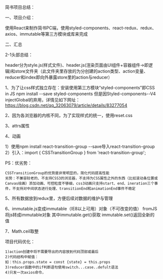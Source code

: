简书项目总结：

一、项目介绍：

  使用React来制作简书PC端，使用styled-components、react-redux、redux、axios、immutable等第三方模块或库来完成

二、汇总

  2-1头部总结：

  header分为style.js(样式文件)、header.js(渲染页面由UI组件+容器组件->即逻辑)和store文件夹（此文件夹里存放的为分创建的action类型、action变量、reducer和index即向外暴露store里的action与reducer）


  1、为了让css样式独立存在：安装使用第三方模块“styled-components”即CSS in JS 
    npm install --save styled-components
    但是因Styled-components--V4 injectGlobal的弃用，详情见如下网址：
    https://blog.csdn.net/qq_32063079/article/details/83277054

  2、因为各浏览器的内核不同，为了实现样式的统一，使用reset.css

  3、attrs属性

  4、动画

  1）使用npm install react-transition-group --save导入react-transition-group
  2）引入：import { CSSTransitionGroup } from 'react-transition-group';

  PS：优劣势：

    CSSTransitionGroup的优势是非常明显的，简化代码提高性能
    劣势：不兼容较老的、不支持CSS3的浏览器，不支持为CSS属性之外的东西（比如滚动条位置或Canvas绘画）添加动画、可控粒度不够细，css3动画只支持start、end、ineration三个事件，不支持对中间状态进行处理、transitionEnd和animationEnd事件不稳定

  5、所有数据放到redux里，方便后续对数据的维护与管理

  6、immutable.js变成immutable（IE8以上可用）对象（不可改变的值）
    fromJS将js转成immutable对象
    其中immutable.get()获取
    immutable.set()返回全新的值
  
  7、Math.ceil取整

项目代码优化：

    1)action创建中将不需要导出的内容放到代码顶部或最后
    2)代码结构中赋值：
    如：this.props.state = const {state} = this.props
    3)reducer函数中的if判断语句使用switch...case..defult语法
    4)只发一次axios命令，


